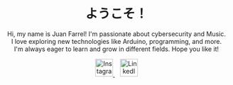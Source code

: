 <h1 align="center">ようこそ！</h1>
<p align="center">
  

<p align="center">
  Hi, my name is Juan Farrel! I'm passionate about cybersecurity and Music.<br>
  I love exploring new technologies like Arduino, programming, and more.<br>
  I'm always eager to learn and grow in different fields. Hope you like it!
</p>

<p align="center">
  <a href="https://instagram.com/nimonhiya" target="_blank">
    <img src="https://raw.githubusercontent.com/rahuldkjain/github-profile-readme-generator/master/src/images/icons/Social/instagram.svg" alt="Instagram" width="40" height="40"/>
  </a>
  &nbsp;&nbsp;
  <a href="https://www.linkedin.com/in/juan-farrel-88b66a236/" target="_blank">
    <img src="https://raw.githubusercontent.com/rahuldkjain/github-profile-readme-generator/master/src/images/icons/Social/linked-in-alt.svg" alt="LinkedIn" width="40" height="40"/>
  </a>
</p>